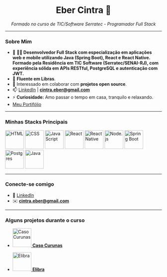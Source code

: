 <h1 align="center">Eber Cintra 👋</h1>

<p align="center">
  <em>Formado no curso de TIC/Software Serratec - Programador Full Stack</em>
</p>

---

### Sobre Mim

- 🔭 **👨‍💻 Desenvolvedor Full Stack com especialização em aplicações web e mobile utilizando Java (Spring Boot), React e React Native. Formado pela Residência em TIC Software (Serratec/SENAI-RJ), com experiência sólida em APIs RESTful, PostgreSQL e autenticação com JWT.**
- 🤟 **Fluente em Libras**.
- 🤔 Interessado em colaborar com **projetos open source**.
- 📫 [LinkedIn](https://www.linkedin.com/in/ebercintra/) | **cintra.eber@gmail.com**  
- ⚡ **Curiosidade:** Amo passar o tempo em casa, tranquilo e relaxando.
- [Meu Portifólio](https://portifolio-eber.netlify.app/)
  
---

### Minhas Stacks Principais

<p align="left">
  <img src="https://github.com/user-attachments/assets/35ad83a0-a0dd-4ef9-85da-b23aba9b1e02" alt="HTML" width="60" height="60"/>
  <img src="https://github.com/user-attachments/assets/d69d4482-f0d2-4596-aa0f-14b64d0b61c3" alt="CSS" width="60" height="60"/>
  <img src="https://github.com/user-attachments/assets/adca6a08-ffa7-4f3d-a968-6fef50116499" alt="JavaScript" width="60" height="60"/>
  <img src="https://github.com/user-attachments/assets/9e7dc038-755e-49cd-981b-00aa876b1159" alt="React" width="60" height="60"/>
  <img src="https://github.com/user-attachments/assets/c03e6c57-4710-4750-9979-acc9732cc661" alt="ReactNative" width="60" height="60"/>
  <img src="https://github.com/user-attachments/assets/99a67102-2fde-4829-9ee9-73a92a8f2888" alt="Node.js" width="60" height="60"/>
  <img src="https://github.com/user-attachments/assets/5a84c2e7-2c39-4cfe-8add-f3ae85ef10d3" alt="Spring Boot" width="60" height="60"/>
  <img src="https://github.com/user-attachments/assets/f3ce0885-a53c-43e4-921d-8849060f8d67" alt="Postgres" width="60" height="60"/>
  <img src="https://github.com/user-attachments/assets/bd0ae53a-dc19-4094-9eaa-74cbda7a73b1" alt="Java" width="60" height="60"/>


</p>

---

### Conecte-se comigo

- 💼 [LinkedIn](https://www.linkedin.com/in/eber-cintra-261630246/)  
- ✉️ **cintra.eber@gmail.com**

---

### Alguns projetos durante o curso

- [<img src="https://github.com/user-attachments/assets/1b5d9a43-e8c9-4fcc-adfa-727eaf026b22" alt="Caso Curunas" width="60" height="60"/> **Caso Curunas**](https://caso-corunas.netlify.app/index.html)

- [<img src="https://github.com/user-attachments/assets/5c3dc1ee-e72a-45c3-9ec8-91c9193e95bf" alt="Elibra" width="60" height="60"/> **Elibra**](https://cintra444.github.io/pagina_Elibra/)


